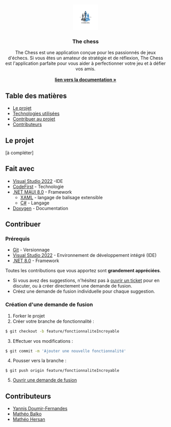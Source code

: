 

<br/>
<p align="center">
  <a href="https://github.com/ShaanCoding/ReadME-Generator">
    <img src="./src/Chess/Chess/Resources/Images/logochess.png" alt="Logo" width="80" height="80">
  </a>

  <h3 align="center">The chess</h3>

  <p align="center">
    The Chess est une application conçue pour les passionnés de jeux d'échecs. Si vous êtes un amateur de stratégie et de réflexion, The Chess est l'application parfaite pour vous aider à perfectionner votre jeu et à défier vos amis.
    <br/>
    <br/>
    <a href="https://codefirst.iut.uca.fr/git/Chess/Chess/wiki"><strong>lien vers la documentation »</strong></a>
  </p>
</p>

## Table des matières

* [Le projet](#le-projet)
* [Technologies utilisées](#fait-avec)
* [Contribuer au projet](#contribuer)
* [Contributeurs](#contributeurs)


## Le projet

[à compléter]

## Fait avec
- [Visual Studio 2022](https://visualstudio.microsoft.com/fr/vs/ "IDE") -IDE
- [CodeFirst](https://codefirst.iut.uca.fr/) - Technologie
- [.NET MAUI 8.0](https://learn.microsoft.com/en-us/dotnet/maui/what-is-maui?view=net-maui-8.0) - Framework
    - [XAML](https://learn.microsoft.com/fr-fr/dotnet/desktop/wpf/xaml/?view=netdesktop-8.0) - langage de balisage extensible
    - [C#](https://learn.microsoft.com/fr-fr/dotnet/csharp/) - Langage
- [Doxygen](https://www.doxygen.nl/) - Documentation

## Contribuer

### Prérequis

-   [Git](https://git-scm.com/) - Versionnage
-   [Visual Studio 2022](https://visualstudio.microsoft.com/fr/vs/ "IDE") - Environnement de développement intégré (IDE)
-   [.NET 8.0](https://dotnet.microsoft.com/en-us/download/dotnet/8.0) - Framework

Toutes les contributions que vous apportez sont **grandement appréciées**.

-   Si vous avez des suggestions, n'hésitez pas à [ouvrir un ticket](https://codefirst.iut.uca.fr/git/Chess/Chess/issues) pour en discuter, ou à créer directement une demande de fusion.
-   Créez une demande de fusion individuelle pour chaque suggestion.

### Création d'une demande de fusion

1.  Forker le projet
2.  Créer votre branche de fonctionnalité :  
```bash
$ git checkout -b feature/fonctionnaliteIncroyable
```
3.  Effectuer vos modifications : 
```bash
$ git commit -m 'Ajouter une nouvelle fonctionnalité'
```
4.  Pousser vers la branche : 
```
$ git push origin feature/fonctionnaliteIncroyable
```
5.  [Ouvrir une demande de fusion](https://codefirst.iut.uca.fr/git/Chess/Chess/pulls)


## Contributeurs

* [Yannis Doumir-Fernandes](https://codefirst.iut.uca.fr/git/yannis.doumir_fernandes)
* [Mathéo Balko](https://codefirst.iut.uca.fr/git/matheo.balko) 
* [Mathéo Hersan](https://codefirst.iut.uca.fr/git/matheo.hersan) 


